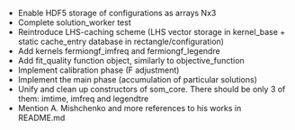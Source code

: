 * Enable HDF5 storage of configurations as arrays Nx3
* Complete solution_worker test
* Reintroduce LHS-caching scheme (LHS vector storage in kernel_base + static cache_entry database in rectangle/configuration)
* Add kernels fermiongf_imfreq and fermiongf_legendre
* Add fit_quality function object, similarly to objective_function
* Implement calibration phase (F adjustment)
* Implement the main phase (accumulation of particular solutions)
* Unify and clean up constructors of som_core. There should be only 3 of them: imtime, imfreq and legendtre
* Mention A. Mishchenko and more references to his works in README.md
